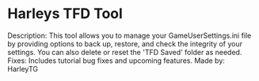 # Harleys TFD Tool
Description: This tool allows you to manage your GameUserSettings.ini file by providing options to back up, restore, and check the integrity of your settings. You can also delete or reset the 'TFD Saved' folder as needed.
Fixes: Includes tutorial bug fixes and upcoming features.
Made by: HarleyTG
